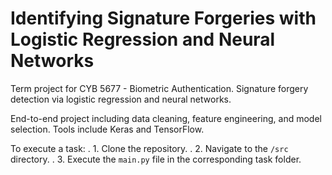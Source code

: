 # Identifying Signature Forgeries with Logistic Regression and Neural Networks
Term project for CYB 5677 - Biometric Authentication. 
Signature forgery detection via logistic regression and neural networks. 

End-to-end project including data cleaning, feature engineering, and model selection. Tools include Keras and TensorFlow.

To execute a task:
. 1. Clone the repository.
. 2. Navigate to the `/src` directory.
. 3. Execute the `main.py` file in the corresponding task folder.

